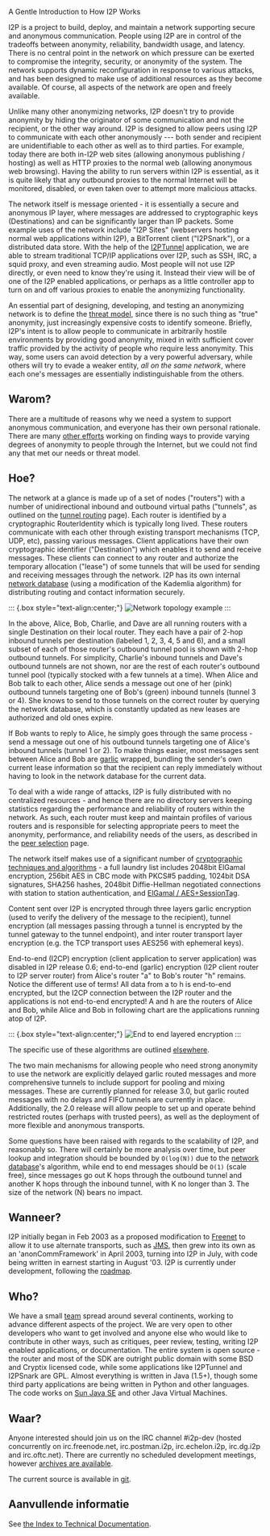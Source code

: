  A Gentle
Introduction to How I2P Works 

I2P is a project to build, deploy, and maintain a network supporting
secure and anonymous communication. People using I2P are in control of
the tradeoffs between anonymity, reliability, bandwidth usage, and
latency. There is no central point in the network on which pressure can
be exerted to compromise the integrity, security, or anonymity of the
system. The network supports dynamic reconfiguration in response to
various attacks, and has been designed to make use of additional
resources as they become available. Of course, all aspects of the
network are open and freely available.

Unlike many other anonymizing networks, I2P doesn\'t try to provide
anonymity by hiding the originator of some communication and not the
recipient, or the other way around. I2P is designed to allow peers using
I2P to communicate with each other anonymously --- both sender and
recipient are unidentifiable to each other as well as to third parties.
For example, today there are both in-I2P web sites (allowing anonymous
publishing / hosting) as well as HTTP proxies to the normal web
(allowing anonymous web browsing). Having the ability to run servers
within I2P is essential, as it is quite likely that any outbound proxies
to the normal Internet will be monitored, disabled, or even taken over
to attempt more malicious attacks.

The network itself is message oriented - it is essentially a secure and
anonymous IP layer, where messages are addressed to cryptographic keys
(Destinations) and can be significantly larger than IP packets. Some
example uses of the network include \"I2P Sites\" (webservers hosting
normal web applications within I2P), a BitTorrent client (\"I2PSnark\"),
or a distributed data store. With the help of the
[I2PTunnel]() application, we are able to
stream traditional TCP/IP applications over I2P, such as SSH, IRC, a
squid proxy, and even streaming audio. Most people will not use I2P
directly, or even need to know they\'re using it. Instead their view
will be of one of the I2P enabled applications, or perhaps as a little
controller app to turn on and off various proxies to enable the
anonymizing functionality.

An essential part of designing, developing, and testing an anonymizing
network is to define the [threat model](),
since there is no such thing as \"true\" anonymity, just increasingly
expensive costs to identify someone. Briefly, I2P\'s intent is to allow
people to communicate in arbitrarily hostile environments by providing
good anonymity, mixed in with sufficient cover traffic provided by the
activity of people who require less anonymity. This way, some users can
avoid detection by a very powerful adversary, while others will try to
evade a weaker entity, *all on the same network*, where each one\'s
messages are essentially indistinguishable from the others.

## Warom?

There are a multitude of reasons why we need a system to support
anonymous communication, and everyone has their own personal rationale.
There are many [other efforts]() working on
finding ways to provide varying degrees of anonymity to people through
the Internet, but we could not find any that met our needs or threat
model.

## Hoe?

The network at a glance is made up of a set of nodes (\"routers\") with
a number of unidirectional inbound and outbound virtual paths
(\"tunnels\", as outlined on the [tunnel
routing]() page). Each router is
identified by a cryptographic RouterIdentity which is typically long
lived. These routers communicate with each other through existing
transport mechanisms (TCP, UDP, etc), passing various messages. Client
applications have their own cryptographic identifier (\"Destination\")
which enables it to send and receive messages. These clients can connect
to any router and authorize the temporary allocation (\"lease\") of some
tunnels that will be used for sending and receiving messages through the
network. I2P has its own internal [network
database]() (using a modification of the Kademlia
algorithm) for distributing routing and contact information securely.

::: {.box style="text-align:center;"}
![Network topology
example](images/net.png "Network topology example")
:::

In the above, Alice, Bob, Charlie, and Dave are all running routers with
a single Destination on their local router. They each have a pair of
2-hop inbound tunnels per destination (labeled 1, 2, 3, 4, 5 and 6), and
a small subset of each of those router\'s outbound tunnel pool is shown
with 2-hop outbound tunnels. For simplicity, Charlie\'s inbound tunnels
and Dave\'s outbound tunnels are not shown, nor are the rest of each
router\'s outbound tunnel pool (typically stocked with a few tunnels at
a time). When Alice and Bob talk to each other, Alice sends a message
out one of her (pink) outbound tunnels targeting one of Bob\'s (green)
inbound tunnels (tunnel 3 or 4). She knows to send to those tunnels on
the correct router by querying the network database, which is constantly
updated as new leases are authorized and old ones expire.

If Bob wants to reply to Alice, he simply goes through the same
process - send a message out one of his outbound tunnels targeting one
of Alice\'s inbound tunnels (tunnel 1 or 2). To make things easier, most
messages sent between Alice and Bob are
[garlic]() wrapped, bundling the
sender\'s own current lease information so that the recipient can reply
immediately without having to look in the network database for the
current data.

To deal with a wide range of attacks, I2P is fully distributed with no
centralized resources - and hence there are no directory servers keeping
statistics regarding the performance and reliability of routers within
the network. As such, each router must keep and maintain profiles of
various routers and is responsible for selecting appropriate peers to
meet the anonymity, performance, and reliability needs of the users, as
described in the [peer selection]() page.

The network itself makes use of a significant number of [cryptographic
techniques and algorithms]() - a full
laundry list includes 2048bit ElGamal encryption, 256bit AES in CBC mode
with PKCS#5 padding, 1024bit DSA signatures, SHA256 hashes, 2048bit
Diffie-Hellman negotiated connections with station to station
authentication, and [ElGamal /
AES+SessionTag]().

Content sent over I2P is encrypted through three layers garlic
encryption (used to verify the delivery of the message to the
recipient), tunnel encryption (all messages passing through a tunnel is
encrypted by the tunnel gateway to the tunnel endpoint), and inter
router transport layer encryption (e.g. the TCP transport uses AES256
with ephemeral keys).

End-to-end (I2CP) encryption (client application to server application)
was disabled in I2P release 0.6; end-to-end (garlic) encryption (I2P
client router to I2P server router) from Alice\'s router \"a\" to Bob\'s
router \"h\" remains. Notice the different use of terms! All data from a
to h is end-to-end encrypted, but the I2CP connection between the I2P
router and the applications is not end-to-end encrypted! A and h are the
routers of Alice and Bob, while Alice and Bob in following chart are the
applications running atop of I2P.

::: {.box style="text-align:center;"}
![End to end layered
encryption](images/endToEndEncryption.png "End to end layered encryption")
:::

The specific use of these algorithms are outlined
[elsewhere]().

The two main mechanisms for allowing people who need strong anonymity to
use the network are explicitly delayed garlic routed messages and more
comprehensive tunnels to include support for pooling and mixing
messages. These are currently planned for release 3.0, but garlic routed
messages with no delays and FIFO tunnels are currently in place.
Additionally, the 2.0 release will allow people to set up and operate
behind restricted routes (perhaps with trusted peers), as well as the
deployment of more flexible and anonymous transports.

Some questions have been raised with regards to the scalability of I2P,
and reasonably so. There will certainly be more analysis over time, but
peer lookup and integration should be bounded by `O(log(N))` due to the
[network database]()\'s algorithm, while end to
end messages should be `O(1)` (scale free), since messages go out K hops
through the outbound tunnel and another K hops through the inbound
tunnel, with K no longer than 3. The size of the network (N) bears no
impact.

## Wanneer?

I2P initially began in Feb 2003 as a proposed modification to
[Freenet](http://freenetproject.org) to allow it to use alternate
transports, such as [JMS](), then grew into its own
as an \'anonCommFramework\' in April 2003, turning into I2P in July,
with code being written in earnest starting in August \'03. I2P is
currently under development, following the
[roadmap]().

## Who?

We have a small [team]() spread around several
continents, working to advance different aspects of the project. We are
very open to other developers who want to get involved and anyone else
who would like to contribute in other ways, such as critiques, peer
review, testing, writing I2P enabled applications, or documentation. The
entire system is open source - the router and most of the SDK are
outright public domain with some BSD and Cryptix licensed code, while
some applications like I2PTunnel and I2PSnark are GPL. Almost everything
is written in Java (1.5+), though some third party applications are
being written in Python and other languages. The code works on [Sun Java
SE](http://java.com/en/) and other Java Virtual Machines.

## Waar?

Anyone interested should join us on the IRC channel #i2p-dev (hosted
concurrently on irc.freenode.net, irc.postman.i2p, irc.echelon.i2p,
irc.dg.i2p and irc.oftc.net). There are currently no scheduled
development meetings, however [archives are
available]().

The current source is available in [git]().

## Aanvullende informatie

See [the Index to Technical Documentation]().


